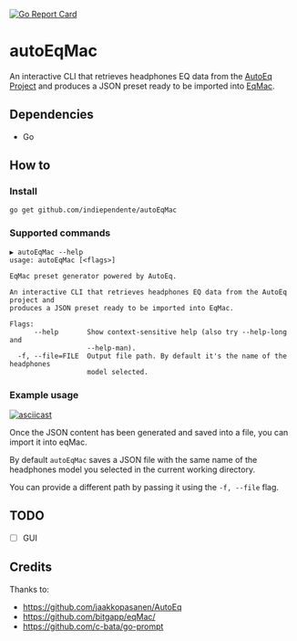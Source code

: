 [![Go Report Card](https://goreportcard.com/badge/github.com/indiependente/autoEqMac)](https://goreportcard.com/report/github.com/indiependente/autoEqMac)

# autoEqMac
An interactive CLI that retrieves headphones EQ data from the [AutoEq Project](https://github.com/jaakkopasanen/AutoEq) and produces a JSON preset ready to be imported into [EqMac](https://github.com/bitgapp/eqMac/).

## Dependencies
 - Go

## How to

### Install

`go get github.com/indiependente/autoEqMac`

### Supported commands

```
▶ autoEqMac --help
usage: autoEqMac [<flags>]

EqMac preset generator powered by AutoEq.

An interactive CLI that retrieves headphones EQ data from the AutoEq project and 
produces a JSON preset ready to be imported into EqMac.

Flags:
      --help       Show context-sensitive help (also try --help-long and
                   --help-man).
  -f, --file=FILE  Output file path. By default it's the name of the headphones
                   model selected.
```

### Example usage

[![asciicast](https://asciinema.org/a/368884.svg)](https://asciinema.org/a/368884)

Once the JSON content has been generated and saved into a file, you can import it into eqMac.

By default `autoEqMac` saves a JSON file with the same name of the headphones model you selected in the current working directory.

You can provide a different path by passing it using the `-f, --file` flag.

## TODO
- [ ] GUI

## Credits

Thanks to:
 - https://github.com/jaakkopasanen/AutoEq
 - https://github.com/bitgapp/eqMac/
 - https://github.com/c-bata/go-prompt
